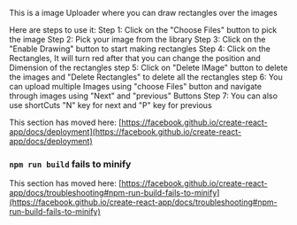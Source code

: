 This is a image Uploader where you can draw rectangles over the images

Here are steps to use it:
Step 1: Click on the "Choose Files" button to pick the image
Step 2: Pick your image from the library
Step 3: Click on the "Enable Drawing" button to start making rectangles
Step 4: Click on the Rectangles, It will turn red after that you can change the position and Dimension of the rectangles
step 5: Click on "Delete IMage" button to delete the images and "Delete Rectangles" to delete all the rectangles
step 6: You can upload multiple Images using "choose Files" button and navigate through images using "Next" and "previous" Buttons
Step 7: You can also use shortCuts "N" key for next and "P" key for previous

This section has moved here: [https://facebook.github.io/create-react-app/docs/deployment](https://facebook.github.io/create-react-app/docs/deployment)

### `npm run build` fails to minify

This section has moved here: [https://facebook.github.io/create-react-app/docs/troubleshooting#npm-run-build-fails-to-minify](https://facebook.github.io/create-react-app/docs/troubleshooting#npm-run-build-fails-to-minify)
